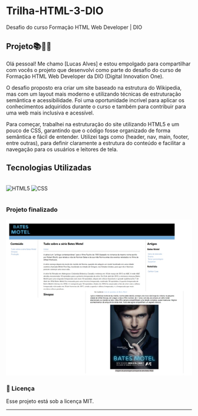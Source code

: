 # Trilha-HTML-3-DIO
 Desafio do curso Formação HTML Web Developer | DIO

## Projeto📚👨‍💻
Olá pessoal! Me chamo [Lucas Alves] e estou empolgado para compartilhar com vocês o projeto que desenvolvi como parte do desafio do curso de Formação HTML Web Developer da DIO (Digital Innovation One).

O desafio proposto era criar um site baseado na estrutura do Wikipedia, mas com um layout mais moderno e utilizando técnicas de estruturação semântica e acessibilidade. Foi uma oportunidade incrível para aplicar os conhecimentos adquiridos durante o curso e também para contribuir para uma web mais inclusiva e acessível.

Para começar, trabalhei na estruturação do site utilizando HTML5 e um pouco de CSS, garantindo que o código fosse organizado de forma semântica e fácil de entender. Utilizei tags como (header, nav, main, footer, entre outras), para definir claramente a estrutura do conteúdo e facilitar a navegação para os usuários e leitores de tela.

## Tecnologias Utilizadas 
<div style="display: inline_block"><br/>
  <img aling="center" alt="HTML5" src="https://img.shields.io/badge/HTML5-E34F26?style=for-the-badge&logo=html5&logoColor=white">
  <img aling="center" alt="CSS" src="https://img.shields.io/badge/CSS3-1572B6?style=for-the-badge&logo=css3&logoColor=white">
</div><br/>

### Projeto finalizado
![Preview](.github/preview.jpg)

### :memo: Licença

Esse projeto está sob a licença MIT.

---
